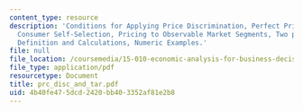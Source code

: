 ```yaml
---
content_type: resource
description: 'Conditions for Applying Price Discrimination, Perfect Price Discrimination,
  Consumer Self-Selection, Pricing to Observable Market Segments, Two part Tariff:
  Definition and Calculations, Numeric Examples.'
file: null
file_location: /coursemedia/15-010-economic-analysis-for-business-decisions-fall-2004/4b40fe475dcd2420bb403352af81e2b8_prc_disc_and_tar.pdf
file_type: application/pdf
resourcetype: Document
title: prc_disc_and_tar.pdf
uid: 4b40fe47-5dcd-2420-bb40-3352af81e2b8
---
```

